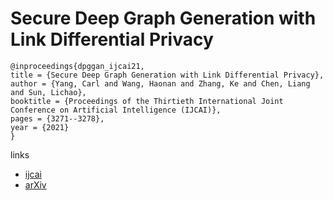 # Secure Deep Graph Generation with Link Differential Privacy

```
@inproceedings{dpggan_ijcai21,
title = {Secure Deep Graph Generation with Link Differential Privacy},
author = {Yang, Carl and Wang, Haonan and Zhang, Ke and Chen, Liang and Sun, Lichao},
booktitle = {Proceedings of the Thirtieth International Joint Conference on Artificial Intelligence (IJCAI)},
pages = {3271--3278},
year = {2021}
}
```

links
- [ijcai](https://www.ijcai.org/Proceedings/2021/450)
- [arXiv](https://arxiv.org/abs/2005.00455)
